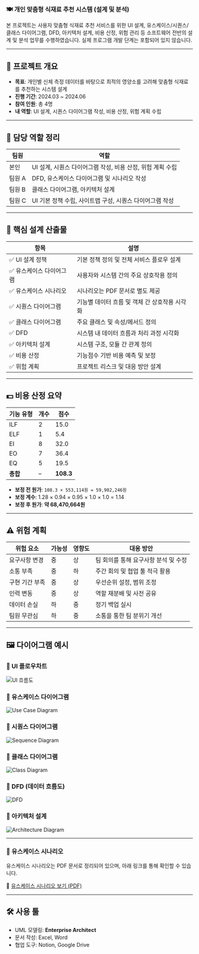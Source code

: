 ### 🍽️ 개인 맞춤형 식재료 추천 시스템 (설계 및 분석)

본 프로젝트는 사용자 맞춤형 식재료 추천 서비스를 위한
UI 설계, 유스케이스/시퀀스/클래스 다이어그램, DFD, 아키텍처 설계,
비용 산정, 위험 관리 등 소프트웨어 전반의 설계 및 분석 업무를 수행하였습니다.
실제 프로그램 개발 단계는 포함되어 있지 않습니다.

---

## 📌 프로젝트 개요

- **목표**: 개인별 신체 측정 데이터를 바탕으로 최적의 영양소를 고려해 맞춤형 식재료를 추천하는 시스템 설계
- **진행 기간**: 2024.03 ~ 2024.06
- **참여 인원**: 총 4명
- **내 역할**: UI 설계, 시퀀스 다이어그램 작성, 비용 산정, 위험 계획 수립

---

## 👤 담당 역할 정리

| 팀원 | 역할 |
|------|------|
|  본인    | UI 설계, 시퀀스 다이어그램 작성, 비용 산정, 위험 계획 수립 |
| 팀원 A    | DFD, 유스케이스 다이어그램 및 시나리오 작성 |
| 팀원 B    | 클래스 다이어그램, 아키텍처 설계 |
| 팀원 C    | UI 기본 정책 수립, 사이트맵 구성, 시퀀스 다이어그램 작성 |

---

## 🧩 핵심 설계 산출물

| 항목 | 설명 |
|------|------|
| ✅ UI 설계 정책 | 기본 정책 정의 및 전체 서비스 플로우 설계 |
| ✅ 유스케이스 다이어그램 | 사용자와 시스템 간의 주요 상호작용 정의 |
| ✅ 유스케이스 시나리오 | 시나리오는 PDF 문서로 별도 제공 |
| ✅ 시퀀스 다이어그램 | 기능별 데이터 흐름 및 객체 간 상호작용 시각화 |
| ✅ 클래스 다이어그램 | 주요 클래스 및 속성/메서드 정의 |
| ✅ DFD | 시스템 내 데이터 흐름과 처리 과정 시각화 |
| ✅ 아키텍처 설계 | 시스템 구조, 모듈 간 관계 정의 |
| ✅ 비용 산정 | 기능점수 기반 비용 예측 및 보정 |
| ✅ 위험 계획 | 프로젝트 리스크 및 대응 방안 설계 |

---

## 💵 비용 산정 요약

| 기능 유형 | 개수 | 점수 |
|-----------|------|------|
| ILF       | 2    | 15.0 |
| ELF       | 1    | 5.4  |
| EI        | 8    | 32.0 |
| EO        | 7    | 36.4 |
| EQ        | 5    | 19.5 |
| **총합**  | –    | **108.3** |

- **보정 전 원가**: `108.3 × 553,114원 = 59,902,246원`
- **보정 계수**: 1.28 × 0.94 × 0.95 × 1.0 × 1.0 = 1.14
- **보정 후 원가**: **약 68,470,664원**

---

## ⚠️ 위험 계획

| 위험 요소 | 가능성 | 영향도 | 대응 방안 |
|-----------|--------|--------|-----------|
| 요구사항 변경 | 중 | 상 | 팀 회의를 통해 요구사항 분석 및 수정 |
| 소통 부족     | 중 | 하 | 주간 회의 및 협업 툴 적극 활용 |
| 구현 기간 부족 | 중 | 상 | 우선순위 설정, 범위 조정 |
| 인력 변동     | 중 | 상 | 역할 재분배 및 사전 공유 |
| 데이터 손실   | 하 | 중 | 정기 백업 실시 |
| 팀원 무관심   | 하 | 중 | 소통을 통한 팀 분위기 개선 |

---

## 🖼️ 다이어그램 예시

### 📌 UI 플로우차트
![UI 흐름도](https://github.com/Kim-geun-woo/sw-engineering-project/raw/main/images/flowchart.jpg)

### 📌 유스케이스 다이어그램
![Use Case Diagram](https://github.com/Kim-geun-woo/sw-engineering-project/raw/main/images/usecase_diagram.png)

### 📌 시퀀스 다이어그램
![Sequence Diagram](https://github.com/Kim-geun-woo/sw-engineering-project/raw/main/images/sequence_diagram.png)

### 📌 클래스 다이어그램
![Class Diagram](https://github.com/Kim-geun-woo/sw-engineering-project/raw/main/images/class_diagram.png)

### 📌 DFD (데이터 흐름도)
![DFD](https://github.com/Kim-geun-woo/sw-engineering-project/raw/main/images/DFD.jpg)

### 📌 아키텍처 설계
![Architecture Diagram](https://github.com/Kim-geun-woo/sw-engineering-project/raw/main/images/architecture.jpg)

---

### 📝 유스케이스 시나리오

유스케이스 시나리오는 PDF 문서로 정리되어 있으며, 아래 링크를 통해 확인할 수 있습니다.

📄 [유스케이스 시나리오 보기 (PDF)](https://github.com/Kim-geun-woo/sw-engineering-project/blob/main/docs/usecase_scenarios.pdf)

---

## 🛠️ 사용 툴

- UML 모델링: **Enterprise Architect**
- 문서 작성: Excel, Word
- 협업 도구: Notion, Google Drive
